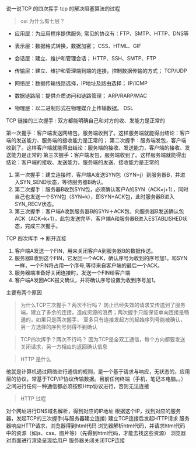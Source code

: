 
说一说TCP 的四次挥手
tcp 的解决阻塞算法的过程

> osi 为什么有七层？

* 应用层：为应用程序提供服务;                                  常见的协议有：FTP、SMTP、HTTP、DNS等

* 表示层：数据格式转换，数据加密；                                                 CSS、HTML、GIF

* 会话层：建立、维护和管理会话；                                                     HTTP、SSH、SMTP、FTP

* 传输层：建立、维护和管理端到端的连接，控制数据传输的方式；  TCP/UDP

* 网络层：数据传输线路选择，IP地址及路由选择；                            IP/ICMP

* 数据链路层：提供介质访问和链路管理；                                          ARP/RARP/MAC

* 物理层：以二进制形式在物理媒介上传输数据。                                DSL




TCP 链接的三次握手 : 双方都能明确自己和对方的收、发能力是正常的

第一次握手：客户端发送网络包，服务端收到了。这样服务端就能得出结论：客户端的发送能力、服务端的接收能力是正常的；
第二次握手：服务端发包，客户端收到了。这样客户端就能得出结论：服务端的接收、发送能力，客户端的接收、发送能力是正常的
第三次握手：客户端发包，服务端收到了。这样服务端就能得出结论：客户端的接收、发送能力，服务端的发送、接收能力是正常的

1. 第一次握手：建立连接时，客户端A发送SYN包（SYN=j）到服务器B，并进入SYN_SEND状态，等待服务器B确认。
2. 第二次握手：服务器B收到SYN包，必须确认客户A的SYN（ACK=j+1），同时自己也发送一个SYN包（SYN=k），即SYN+ACK包，此时服务器B进入SYN_RECV状态。 
3. 第三次握手：客户端A收到服务器B的SYN＋ACK包，向服务器B发送确认包ACK（ACK=k+1），此包发送完毕，客户端A和服务器B进入ESTABLISHED状态，完成三次握手。

TCP 四次挥手 -> 断开连接 
1. 客户端A发送一个FIN，用来关闭客户A到服务器B的数据传送。 
2. 服务器B收到这个FIN，它发回一个ACK，确认序号为收到的序号加1。和SYN一样，一个FIN将占用一个序号,等待来自客户端的最后一个ACK。 
3. 服务器端准备好关闭连接时，发送一个FIN给客户端
4. 客户端A发回ACK报文确认，并将确认序号设置为收到序号加1。

主要有两个原因


> 为什么TCP三次握手？两次不行吗？
防止已经失效的请求又传送到了服务端，建立了多余的连接，造成资源的浪费；两次握手只能保证单向连接是畅通的，如果只是两次握手， 至多只有连接发起方的起始序列号能被确认， 另一方选择的序列号则得不到确认

> TCP四次挥手？两次不行吗？
因为TCP是全双工通信，每个方向都要发送关闭请求，另一方相应的返回确认信息




> HTTP 是什么 

他就是计算机通过网络进行通信的规则，是一个基于请求与响应，无状态的，应用层的协议，常基于TCP/IP协议传输数据。目前任何终端（手机，笔记本电脑。。）之间进行任何一种通信都必须按照Http协议进行，否则无法连接

> HTTP 过程

对个网址进行DNS域名解析，得到对应的IP地址
根据这个IP，找到对应的服务器，发起TCP的三次握手(与服务器建立连接)
建立TCP连接后发起HTTP请求
服务器响应HTTP请求，浏览器得到html代码
浏览器解析html代码，并请求html代码中的资源（如js、css、图片等）（先得到html代码，才能去找这些资源）
浏览器对页面进行渲染呈现给用户
服务器关闭关闭TCP连接
